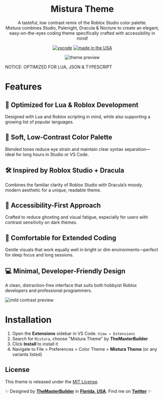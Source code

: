 <div align="center">

# Mistura Theme

A tasteful, low contrast remix of the Roblox Studio color palette.
<br>
Mistura combines Studio, Palenight, Dracula & Nocture to create an elegant, easy-on-the-eyes coding theme specifically crafted with accessibility in mind!

[![vscode](https://img.shields.io/badge/vscode-v1.12+-373277.svg?style=for-the-badge)](https://code.visualstudio.com/updates/v1_12) [![made in the USA](https://img.shields.io/badge/made%20in-usa-008751.svg?style=for-the-badge)]()

![theme preview](https://i.imgur.com/Wg7Sw39.png)

</div>
NOTICE: OPTIMIZED FOR LUA, JSON & TYPESCRIPT

# Features

## 🧩 Optimized for Lua & Roblox Development
Designed with Lua and Roblox scripting in mind, while also supporting a growing list of popular languages.

## 🎨 Soft, Low-Contrast Color Palette
Blended tones reduce eye strain and maintain clear syntax separation—ideal for long hours in Studio or VS Code.

## 🛠️ Inspired by Roblox Studio + Dracula
Combines the familiar clarity of Roblox Studio with Dracula’s moody, modern aesthetic for a unique, readable theme.

## 🧠 Accessibility-First Approach
Crafted to reduce ghosting and visual fatigue, especially for users with contrast sensitivity on dark themes.

## 🌙 Comfortable for Extended Coding
Gentle visuals that work equally well in bright or dim environments—perfect for deep focus and long sessions.

## 💻 Minimal, Developer-Friendly Design
A clean, distraction-free interface that suits both hobbyist Roblox developers and professional programmers.

![mild contrast preview](https://i.imgur.com/0oLHbYT.png)

# Installation

1. Open the **Extensions** sidebar in VS Code. `View → Extensions`
1. Search for `Mistura`, choose "Mistura Theme" by **TheMasterBuilder**
1. Click **Install** to install it
1. Navigate to File > Preferences > Color Theme > **Mistura Theme** (or any variants listed)

## License

This theme is released under the [MIT License](https://github.com/whizkydee/vscode-palenight-theme/blob/master/license.md).

✨ Designed by **[TheMasterBuilder](https://www.youtube.com/@TheMastrBuilder)** in **[Florida, USA](https://www.google.com/maps/place/Florida)**. Find me on **[Twitter](https://x.com/Builder_Creates)** ✨
